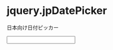 # jquery.jpDatePicker
日本向け日付ピッカー

<link rel=stylesheet href="jquery.jpDatePicker.css">
<script src="jquery.js"></script>
<script src="jquery.jpDatePicker.js"></script>
<input>
<script>$('input').jpDatePicker();</script>

